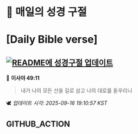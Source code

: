 # 🙏 매일의 성경 구절
# [Daily Bible verse]
## [![README에 성경구절 업데이트](https://github.com/DONGSUKA/first_test/actions/workflows/update-readme-bible.yml/badge.svg)](https://github.com/DONGSUKA/first_test/actions/workflows/update-readme-bible.yml)
<!-- START_BIBLE_VERSE -->
📖 **이사야 49:11**
> 내가 나의 모든 산을 길로 삼고 나의 대로를 돋우리니

🕊️ _업데이트 시각: 2025-09-16 19:10:57 KST_
  <!-- END_BIBLE_VERSE -->
## GITHUB_ACTION
